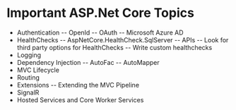# Important ASP.Net Core Topics

- Authentication
-- OpenId
-- OAuth
-- Microsoft Azure AD
- HealthChecks
-- AspNetCore.HealthCheck.SqlServer
-- APIs
-- Look for third party options for HealthChecks
-- Write custom healthchecks
- Logging
- Dependency Injection
-- AutoFac
-- AutoMapper
- MVC Lifecycle
- Routing
- Extensions
-- Extending the MVC Pipeline
- SignalR
- Hosted Services and Core Worker Services
